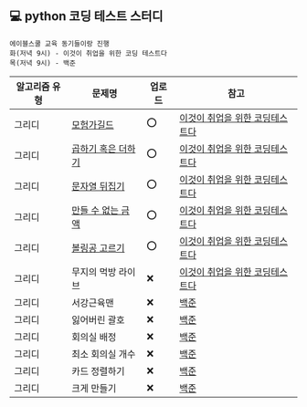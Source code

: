 ## 💻 python 코딩 테스트 스터디

```
에이블스쿨 교육 동기들이랑 진행
화(저녁 9시) - 이것이 취업을 위한 코딩 테스트다
목(저녁 9시) - 백준
```
|알고리즘 유형|문제명|업로드|참고|
|------------|-----|----|----|
|그리디|[모험가길드](https://github.com/soocy0718/python/blob/main/coding_study/Greedy/%EC%9D%B4%EC%BD%94%ED%85%8C_01_%EB%AA%A8%ED%97%98%EA%B0%80%EA%B8%B8%EB%93%9C_0228.py)|⭕|[이것이 취업을 위한 코딩테스트다](https://github.com/ndb796/python-for-coding-test) |
|그리디|[곱하기 혹은 더하기](https://github.com/soocy0718/python/blob/main/coding_study/Greedy/%EC%9D%B4%EC%BD%94%ED%85%8C_02_%EA%B3%B1%ED%95%98%EA%B8%B0%20%ED%98%B9%EC%9D%80%20%EB%8D%94%ED%95%98%EA%B8%B0_0228.py)|⭕|[이것이 취업을 위한 코딩테스트다](https://github.com/ndb796/python-for-coding-test) |
|그리디|[문자열 뒤집기](https://github.com/soocy0718/python/blob/main/coding_study/Greedy/%EC%9D%B4%EC%BD%94%ED%85%8C_03_%EB%AC%B8%EC%9E%90%EC%97%B4%20%EB%92%A4%EC%A7%91%EA%B8%B0_0228.py)|⭕|[이것이 취업을 위한 코딩테스트다](https://github.com/ndb796/python-for-coding-test) |
|그리디|[만들 수 없는 금액](https://github.com/soocy0718/python/blob/main/coding_study/Greedy/%EC%9D%B4%EC%BD%94%ED%85%8C_04_%EB%A7%8C%EB%93%A4%20%EC%88%98%20%EC%97%86%EB%8A%94%20%EA%B8%88%EC%95%A1_0228.py)|⭕|[이것이 취업을 위한 코딩테스트다](https://github.com/ndb796/python-for-coding-test) |
|그리디|[볼링공 고르기](https://github.com/soocy0718/python/blob/main/coding_study/Greedy/%EC%9D%B4%EC%BD%94%ED%85%8C_05_%EB%B3%BC%EB%A7%81%EA%B3%B5%20%EA%B3%A0%EB%A5%B4%EA%B8%B0_0228.py)|⭕|[이것이 취업을 위한 코딩테스트다](https://github.com/ndb796/python-for-coding-test) |
|그리디|무지의 먹방 라이브|❌|[이것이 취업을 위한 코딩테스트다](https://github.com/ndb796/python-for-coding-test) |
|그리디|서강근육맨|❌|[백준](https://www.acmicpc.net/problem/20300) |
|그리디|잃어버린 괄호|❌|[백준](https://www.acmicpc.net/problem/1541) |
|그리디|회의실 배정|❌|[백준](https://www.acmicpc.net/problem/1931) |
|그리디|최소 회의실 개수|❌|[백준](https://www.acmicpc.net/problem/19598) |
|그리디|카드 정렬하기|❌|[백준](https://www.acmicpc.net/problem/1715) |
|그리디|크게 만들기|❌|[백준](https://www.acmicpc.net/problem/2812) |